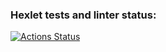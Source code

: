 ### Hexlet tests and linter status:
[![Actions Status](https://github.com/yng-trouble/python-project-49/actions/workflows/hexlet-check.yml/badge.svg)](https://github.com/yng-trouble/python-project-49/actions)
